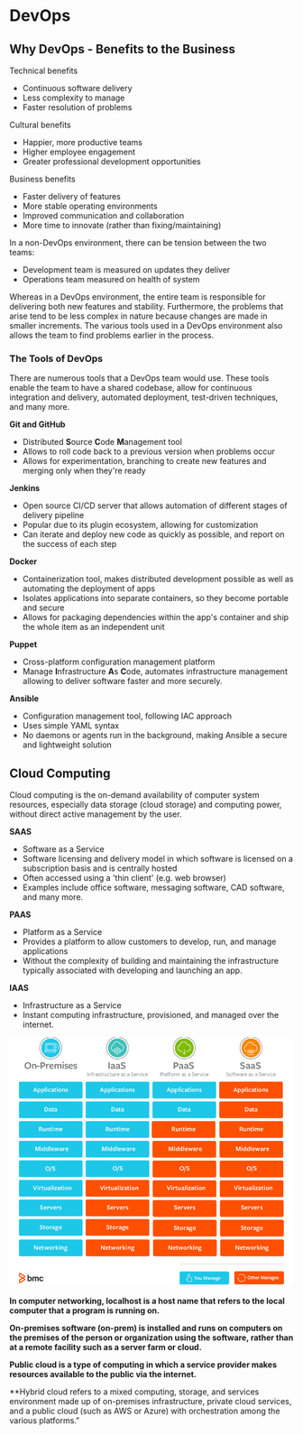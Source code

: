 # DevOps

## Why DevOps - Benefits to the Business

Technical benefits
- Continuous software delivery
- Less complexity to manage
- Faster resolution of problems

Cultural benefits
- Happier, more productive teams
- Higher employee engagement
- Greater professional development opportunities

Business benefits
- Faster delivery of features
- More stable operating environments
- Improved communication and collaboration
- More time to innovate (rather than fixing/maintaining)

In a non-DevOps environment, there can be tension between the two teams:
- Development team is measured on updates they deliver
- Operations team measured on health of system

Whereas in a DevOps environment, the entire team is responsible for delivering both new features and stability. Furthermore, the problems that arise tend to be less complex in nature because changes are made in smaller increments. The various tools used in a DevOps environment also allows the team to find problems earlier in the process.

### The Tools of DevOps

There are numerous tools that a DevOps team would use. These tools enable the team to have a shared codebase, allow for continuous integration and delivery, automated deployment, test-driven techniques, and many more.

**Git and GitHub**
- Distributed **S**ource **C**ode **M**anagement tool
- Allows to roll code back to a previous version when problems occur
- Allows for experimentation, branching to create new features and merging only when they're ready

**Jenkins**
- Open source CI/CD server that allows automation of different stages of delivery pipeline
- Popular due to its plugin ecosystem, allowing for customization
- Can iterate and deploy new code as quickly as possible, and report on the success of each step

**Docker**
- Containerization tool, makes distributed development possible as well as automating the deployment of apps
- Isolates applications into separate containers, so they become portable and secure
- Allows for packaging dependencies within the app's container and ship the whole item as an independent unit

**Puppet**
- Cross-platform configuration management platform
- Manage **I**nfrastructure **A**s **C**ode, automates infrastructure management allowing to deliver software faster and more securely.

**Ansible**
- Configuration management tool, following IAC approach
- Uses simple YAML syntax
- No daemons or agents run in the background, making Ansible a secure and lightweight solution

## Cloud Computing

Cloud computing is the on-demand availability of computer system resources, especially data storage (cloud storage) and computing power, without direct active management by the user.

**SAAS**
- Software as a Service
- Software licensing and delivery model in which software is licensed on a subscription basis and is centrally hosted
- Often accessed using a 'thin client' (e.g. web browser) 
- Examples include office software, messaging software, CAD software, and many more.


**PAAS**
- Platform as a Service
- Provides a platform to allow customers to develop, run, and manage applications
- Without the complexity of building and maintaining the infrastructure typically associated with developing and launching an app.


**IAAS**
- Infrastructure as a Service 
- Instant computing infrastructure, provisioned, and managed over the internet.


![](images/Comparison-Table.png)


**In computer networking, localhost is a host name that refers to the local computer that a program is running on.**

**On-premises software (on-prem) is installed and runs on computers on the premises of the person or organization using the software, rather than at a remote facility such as a server farm or cloud.**

**Public cloud is a type of computing in which a service provider makes resources available to the public via the internet.**

**Hybrid cloud refers to a mixed computing, storage, and services environment made up of on-premises infrastructure, private cloud services, and a public cloud (such as AWS or Azure) with orchestration among the various platforms."
